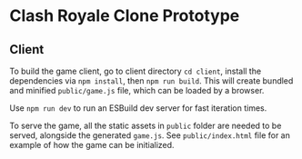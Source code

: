 # Clash Royale Clone Prototype

## Client

To build the game client, go to client directory `cd client`, install the dependencies via `npm install`, then `npm run build`. This will create bundled and minified `public/game.js` file, which can be loaded by a browser.

Use `npm run dev` to run an ESBuild dev server for fast iteration times.

To serve the game, all the static assets in `public` folder are needed to be served, alongside the generated `game.js`. See `public/index.html` file for an example of how the game can be initialized.

